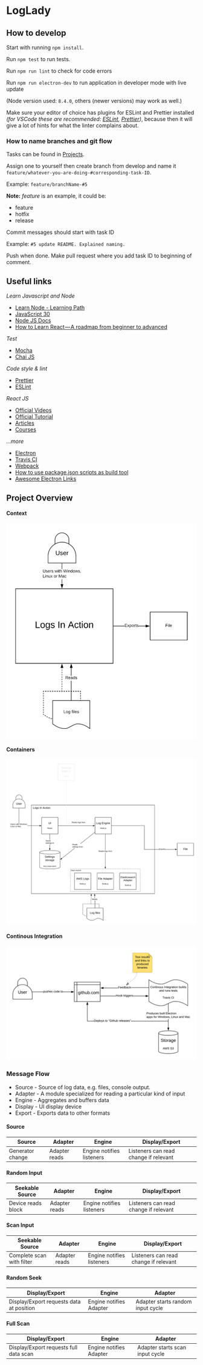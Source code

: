 # LogLady

## How to develop

Start with running `npm install`.

Run `npm test` to run tests.

Run `npm run lint` to check for code errors

Run  `npm run electron-dev` to run application in developer mode with live update

(Node version used: `8.4.0`, others (newer versions) may work as well.)

Make sure your editor of choice has plugins for ESLint and Prettier installed _(for VSCode these are recommended: [ESLint](https://marketplace.visualstudio.com/items?itemName=dbaeumer.vscode-eslint), [Prettier](https://marketplace.visualstudio.com/items?itemName=esbenp.prettier-vscode))_, because then it will give a lot of hints for what the linter complains about.

### How to name branches and git flow

Tasks can be found in [Projects](https://github.com/kits-ab/LogLady/projects/1).

 Assign one to yourself then create branch from develop and name it `feature/whatever-you-are-doing-#corresponding-task-ID`.

Example: `feature/branchName-#5`

 **Note:** _feature_ is an example, it could be:

- feature
- hotfix
- release

Commit messages should start with task ID

Example: `#5 update README. Explained naming.`

Push when done. Make pull request where you add task ID to beginning of comment.

## Useful links

_Learn Javascript and Node_

- [Learn Node - Learning Path](https://developer.ibm.com/series/learn-node-learning-path)
- [JavaScript 30](https://javascript30.com)
- [Node JS Docs](https://nodejs.org/docs)
- [How to Learn React — A roadmap from beginner to advanced](https://medium.freecodecamp.org/learning-react-roadmap-from-scratch-to-advanced-bff7735531b6)

_Test_

- [Mocha](https://mochajs.org)
- [Chai JS](https://www.chaijs.com)

_Code style & lint_

- [Prettier](https://prettier.io)
- [ESLint](https://eslint.org)

_React JS_

- [Official Videos](https://reactjs.org/community/videos.html)
- [Official Tutorial](https://reactjs.org/tutorial/tutorial.html)
- [Articles](https://reactjs.org/community/articles.html)
- [Courses](https://reactjs.org/community/courses.html)

_...more_

- [Electron](https://electronjs.org/)
- [Travis CI](https://docs.travis-ci.com)
- [Webpack](https://webpack.js.org/)
- [How to use package.json scripts as build tool](https://scotch.io/tutorials/using-npm-as-a-build-tool)
- [Awesome Electron Links](https://github.com/sindresorhus/awesome-electron)

## Project Overview

#### Context

![Context Overview](docs/Context.png 'Context')

#### Containers

![Containers](docs/Containers.png 'Containers')

#### Continous Integration

![Continous Integration](docs/CI.png 'Continous Integration')

### Message Flow
* Source - Source of log data, e.g. files, console output.
* Adapter - A module specialized for reading a particular kind of input
* Engine - Aggregates and buffers data
* Display - UI display device
* Export - Exports data to other formats

#### Source
Source|Adapter|Engine|Display/Export
-----|-------|------|--------------
Generator change|Adapter reads|Engine notifies listeners|Listeners can read change if relevant
#### Random Input
Seekable Source|Adapter|Engine|Display/Export
-----|-------|------|--------------
Device reads block|Adapter reads|Engine notifies listeners|Listeners can read change if relevant
#### Scan Input
Seekable Source|Adapter|Engine|Display/Export
-----|-------|------|--------------
Complete scan with filter|Adapter reads|Engine notifies listeners|Listeners can read change if relevant
#### Random Seek
Display/Export|Engine|Adapter
--------------|------|-------
Display/Export requests data at position|Engine notifies Adapter|Adapter starts random input cycle
#### Full Scan
Display/Export|Engine|Adapter
--------------|------|-------
Display/Export requests full data scan|Engine notifies Adapter|Adapter starts scan input cycle

